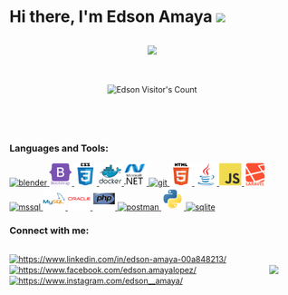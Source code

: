 ###

<h1>
    Hi there, I'm Edson Amaya
    <img src="https://media.giphy.com/media/WUlplcMpOCEmTGBtBW/giphy.gif" width="40">
</h1>


<h2 align="center">
  <a href="https://github.com/EdsonAmaya7"><img src="https://readme-typing-svg.herokuapp.com/?lines=I%20love%20being%20challenged.;%20Always%20learnign%20and%20growing;as%20person%20and%20a%20developer;%20I%20have%20a%20deep%20passion%20for%20learning.;&center=true&width=500&height=45"></a>
</h2>



<p align="center">
<img src="./samuraiDog.gif" alt=""></img>
</p>

<p align="center"><img src="https://profile-counter.glitch.me/%7BAEdsonAmaya7%7D/count.svg" alt="Edson Visitor's Count" /></p>




<p align="center"><img src="https://github-readme-stats.vercel.app/api/top-langs/?username=EdsonAmaya7&langs_count=100&theme=tokyonight&layout=compact" alt="" /></p>


<p align="center"><img src="https://github-readme-stats.vercel.app/api?username=EdsonAmaya7&show_icons=true&theme=radical" alt="" /></p>



<h3 align="left">Languages and Tools:</h3>
<p align="left"> <a href="https://www.blender.org/" target="_blank" rel="noreferrer"> <img src="https://download.blender.org/branding/community/blender_community_badge_white.svg" alt="blender" width="40" height="40"/> </a> <a href="https://getbootstrap.com" target="_blank" rel="noreferrer"> <img src="https://raw.githubusercontent.com/devicons/devicon/master/icons/bootstrap/bootstrap-plain-wordmark.svg" alt="bootstrap" width="40" height="40"/> </a> <a href="https://www.w3schools.com/css/" target="_blank" rel="noreferrer"> <img src="https://raw.githubusercontent.com/devicons/devicon/master/icons/css3/css3-original-wordmark.svg" alt="css3" width="40" height="40"/> </a> <a href="https://www.docker.com/" target="_blank" rel="noreferrer"> <img src="https://raw.githubusercontent.com/devicons/devicon/master/icons/docker/docker-original-wordmark.svg" alt="docker" width="40" height="40"/> </a> <a href="https://dotnet.microsoft.com/" target="_blank" rel="noreferrer"> <img src="https://raw.githubusercontent.com/devicons/devicon/master/icons/dot-net/dot-net-original-wordmark.svg" alt="dotnet" width="40" height="40"/> </a> <a href="https://git-scm.com/" target="_blank" rel="noreferrer"> <img src="https://www.vectorlogo.zone/logos/git-scm/git-scm-icon.svg" alt="git" width="40" height="40"/> </a> <a href="https://www.w3.org/html/" target="_blank" rel="noreferrer"> <img src="https://raw.githubusercontent.com/devicons/devicon/master/icons/html5/html5-original-wordmark.svg" alt="html5" width="40" height="40"/> </a> <a href="https://www.java.com" target="_blank" rel="noreferrer"> <img src="https://raw.githubusercontent.com/devicons/devicon/master/icons/java/java-original.svg" alt="java" width="40" height="40"/> </a> <a href="https://developer.mozilla.org/en-US/docs/Web/JavaScript" target="_blank" rel="noreferrer"> <img src="https://raw.githubusercontent.com/devicons/devicon/master/icons/javascript/javascript-original.svg" alt="javascript" width="40" height="40"/> </a> <a href="https://laravel.com/" target="_blank" rel="noreferrer"> <img src="https://raw.githubusercontent.com/devicons/devicon/master/icons/laravel/laravel-plain-wordmark.svg" alt="laravel" width="40" height="40"/> </a> <a href="https://www.microsoft.com/en-us/sql-server" target="_blank" rel="noreferrer"> <img src="https://www.svgrepo.com/show/303229/microsoft-sql-server-logo.svg" alt="mssql" width="40" height="40"/> </a> <a href="https://www.mysql.com/" target="_blank" rel="noreferrer"> <img src="https://raw.githubusercontent.com/devicons/devicon/master/icons/mysql/mysql-original-wordmark.svg" alt="mysql" width="40" height="40"/> </a> <a href="https://www.oracle.com/" target="_blank" rel="noreferrer"> <img src="https://raw.githubusercontent.com/devicons/devicon/master/icons/oracle/oracle-original.svg" alt="oracle" width="40" height="40"/> </a> <a href="https://www.php.net" target="_blank" rel="noreferrer"> <img src="https://raw.githubusercontent.com/devicons/devicon/master/icons/php/php-original.svg" alt="php" width="40" height="40"/> </a> <a href="https://postman.com" target="_blank" rel="noreferrer"> <img src="https://www.vectorlogo.zone/logos/getpostman/getpostman-icon.svg" alt="postman" width="40" height="40"/> </a> <a href="https://www.python.org" target="_blank" rel="noreferrer"> <img src="https://raw.githubusercontent.com/devicons/devicon/master/icons/python/python-original.svg" alt="python" width="40" height="40"/> </a> <a href="https://www.sqlite.org/" target="_blank" rel="noreferrer"> <img src="https://www.vectorlogo.zone/logos/sqlite/sqlite-icon.svg" alt="sqlite" width="40" height="40"/> </a>




  <h3 align="left">Connect with me:</h3>
<div style="display:flex; justify-content: space-between;align-items:center;" >
  <p align="left">
  <a href="https://www.linkedin.com/in/edson-amaya-00a848213/" target="blank"><img align="center" src="https://raw.githubusercontent.com/rahuldkjain/github-profile-readme-generator/master/src/images/icons/Social/linked-in-alt.svg" alt="https://www.linkedin.com/in/edson-amaya-00a848213/" height="30" width="40" /></a>
  <a href="https://www.facebook.com/edson.amayalopez/" target="blank"><img align="center" src="https://raw.githubusercontent.com/rahuldkjain/github-profile-readme-generator/master/src/images/icons/Social/facebook.svg" alt="https://www.facebook.com/edson.amayalopez/" height="30" width="40" /></a>
  <a href="https://www.instagram.com/edson__amaya/" target="blank"><img align="center" src="https://raw.githubusercontent.com/rahuldkjain/github-profile-readme-generator/master/src/images/icons/Social/instagram.svg" alt="https://www.instagram.com/edson__amaya/" height="30" width="40" /></a>
  </p>
  
  <img align='right' src='https://user-images.githubusercontent.com/5713670/87202985-820dcb80-c2b6-11ea-9f56-7ec461c497c3.gif' width='100'>
</div>



<!--
**EdsonAmaya7/EdsonAmaya7** is a ✨ _special_ ✨ repository because its `README.md` (this file) appears on your GitHub profile.

Here are some ideas to get you started:

- 🔭 I’m currently working on ...

- 🌱 I’m currently learning React, Laravel, PHP
- 👯 I’m looking to collaborate on ...
- 🤔 I’m looking for help with ...
- 💬 Ask me about ...
- 📫 How to reach me: ...
- 😄 Pronouns: ...
- ⚡ Fun fact: ...
-->


<!-- ![GitHub Activity Graph](https://activity-graph.herokuapp.com/graph?username=EdsonAmaya7&bg_color=000000&color=edffff&line=00ffff&point=ffffff&area=true&hide_border=true&radius=11)

  <div align="center">
  <img height="150px" src="https://github-readme-stats.vercel.app/api?username=EdsonAmaya7&show_icons=true&theme=highcontrast" />
  <img height="150px" src="https://github-readme-stats.vercel.app/api/top-langs/?username=EdsonAmaya7&hide=html&layout=compact&theme=highcontrast" />
 </div> -->




